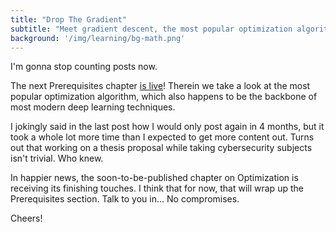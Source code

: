 ```yaml
---
title: "Drop The Gradient"
subtitle: "Meet gradient descent, the most popular optimization algorithm and the backbone of modern deep learning"
background: '/img/learning/bg-math.png'
---
```


I'm gonna stop counting posts now.

The next Prerequisites chapter [is live](/learning/prerequisites/gradient-descent)! Therein we take a look at the most popular optimization algorithm, which also happens to be the backbone of most modern deep learning techniques.

I jokingly said in the last post how I would only post again in 4 months, but it took a whole lot more time than I expected to get more content out. Turns out that working on a thesis proposal while taking cybersecurity subjects isn't trivial. Who knew.

In happier news, the soon-to-be-published chapter on Optimization is receiving its finishing touches. I think that for now, that will wrap up the Prerequisites section. Talk to you in... No compromises.

Cheers!
